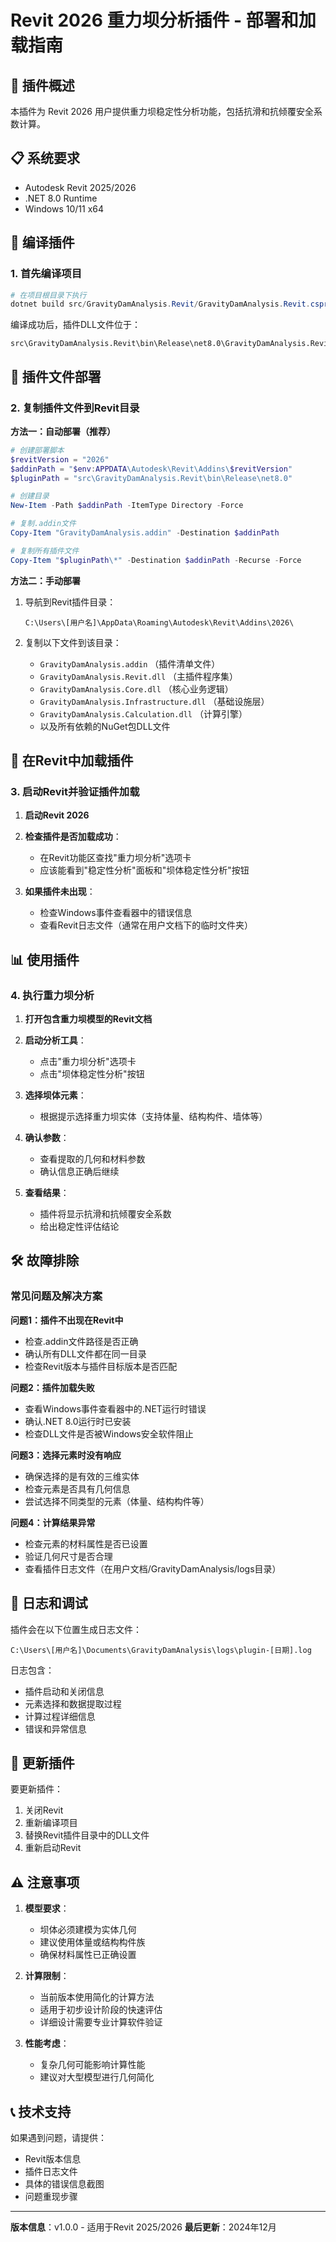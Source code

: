 # Revit 2026 重力坝分析插件 - 部署和加载指南

## 🎯 插件概述

本插件为 Revit 2026 用户提供重力坝稳定性分析功能，包括抗滑和抗倾覆安全系数计算。

## 📋 系统要求

- Autodesk Revit 2025/2026
- .NET 8.0 Runtime
- Windows 10/11 x64

## 🔧 编译插件

### 1. 首先编译项目
```powershell
# 在项目根目录下执行
dotnet build src/GravityDamAnalysis.Revit/GravityDamAnalysis.Revit.csproj --configuration Release
```

编译成功后，插件DLL文件位于：
```
src\GravityDamAnalysis.Revit\bin\Release\net8.0\GravityDamAnalysis.Revit.dll
```

## 📁 插件文件部署

### 2. 复制插件文件到Revit目录

**方法一：自动部署（推荐）**
```powershell
# 创建部署脚本
$revitVersion = "2026"
$addinPath = "$env:APPDATA\Autodesk\Revit\Addins\$revitVersion"
$pluginPath = "src\GravityDamAnalysis.Revit\bin\Release\net8.0"

# 创建目录
New-Item -Path $addinPath -ItemType Directory -Force

# 复制.addin文件
Copy-Item "GravityDamAnalysis.addin" -Destination $addinPath

# 复制所有插件文件
Copy-Item "$pluginPath\*" -Destination $addinPath -Recurse -Force
```

**方法二：手动部署**
1. 导航到Revit插件目录：
   ```
   C:\Users\[用户名]\AppData\Roaming\Autodesk\Revit\Addins\2026\
   ```

2. 复制以下文件到该目录：
   - `GravityDamAnalysis.addin` （插件清单文件）
   - `GravityDamAnalysis.Revit.dll` （主插件程序集）
   - `GravityDamAnalysis.Core.dll` （核心业务逻辑）
   - `GravityDamAnalysis.Infrastructure.dll` （基础设施层）
   - `GravityDamAnalysis.Calculation.dll` （计算引擎）
   - 以及所有依赖的NuGet包DLL文件

## 🚀 在Revit中加载插件

### 3. 启动Revit并验证插件加载

1. **启动Revit 2026**

2. **检查插件是否加载成功**：
   - 在Revit功能区查找"重力坝分析"选项卡
   - 应该能看到"稳定性分析"面板和"坝体稳定性分析"按钮

3. **如果插件未出现**：
   - 检查Windows事件查看器中的错误信息
   - 查看Revit日志文件（通常在用户文档下的临时文件夹）

## 📊 使用插件

### 4. 执行重力坝分析

1. **打开包含重力坝模型的Revit文档**

2. **启动分析工具**：
   - 点击"重力坝分析"选项卡
   - 点击"坝体稳定性分析"按钮

3. **选择坝体元素**：
   - 根据提示选择重力坝实体（支持体量、结构构件、墙体等）

4. **确认参数**：
   - 查看提取的几何和材料参数
   - 确认信息正确后继续

5. **查看结果**：
   - 插件将显示抗滑和抗倾覆安全系数
   - 给出稳定性评估结论

## 🛠️ 故障排除

### 常见问题及解决方案

**问题1：插件不出现在Revit中**
- 检查.addin文件路径是否正确
- 确认所有DLL文件都在同一目录
- 检查Revit版本与插件目标版本是否匹配

**问题2：插件加载失败**
- 查看Windows事件查看器中的.NET运行时错误
- 确认.NET 8.0运行时已安装
- 检查DLL文件是否被Windows安全软件阻止

**问题3：选择元素时没有响应**
- 确保选择的是有效的三维实体
- 检查元素是否具有几何信息
- 尝试选择不同类型的元素（体量、结构构件等）

**问题4：计算结果异常**
- 检查元素的材料属性是否已设置
- 验证几何尺寸是否合理
- 查看插件日志文件（在用户文档/GravityDamAnalysis/logs目录）

## 📝 日志和调试

插件会在以下位置生成日志文件：
```
C:\Users\[用户名]\Documents\GravityDamAnalysis\logs\plugin-[日期].log
```

日志包含：
- 插件启动和关闭信息
- 元素选择和数据提取过程
- 计算过程详细信息
- 错误和异常信息

## 🔄 更新插件

要更新插件：
1. 关闭Revit
2. 重新编译项目
3. 替换Revit插件目录中的DLL文件
4. 重新启动Revit

## ⚠️ 注意事项

1. **模型要求**：
   - 坝体必须建模为实体几何
   - 建议使用体量或结构构件族
   - 确保材料属性已正确设置

2. **计算限制**：
   - 当前版本使用简化的计算方法
   - 适用于初步设计阶段的快速评估
   - 详细设计需要专业计算软件验证

3. **性能考虑**：
   - 复杂几何可能影响计算性能
   - 建议对大型模型进行几何简化

## 📞 技术支持

如果遇到问题，请提供：
- Revit版本信息
- 插件日志文件
- 具体的错误信息截图
- 问题重现步骤

---

**版本信息**：v1.0.0 - 适用于Revit 2025/2026
**最后更新**：2024年12月 